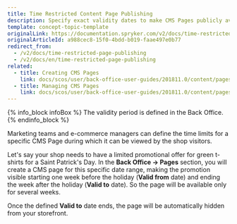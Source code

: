 ```yaml
---
title: Time Restricted Content Page Publishing
description: Specify exact validity dates to make CMS Pages publicly available within a defined time period.
template: concept-topic-template
originalLink: https://documentation.spryker.com/v2/docs/time-restricted-page-publishing
originalArticleId: a988cec8-15f0-4bdd-b019-faae497e0b77
redirect_from:
  - /v2/docs/time-restricted-page-publishing
  - /v2/docs/en/time-restricted-page-publishing
related:
  - title: Creating CMS Pages
    link: docs/scos/user/back-office-user-guides/201811.0/content/pages/creating-cms-pages.html
  - title: Managing CMS Pages
    link: docs/scos/user/back-office-user-guides/201811.0/content/pages/managing-cms-pages.html
---
```


{% info_block infoBox %}
The validity period is defined in the Back Office.
{% endinfo_block %}

Marketing teams and e-commerce managers can define the time limits for a specific CMS Page during which it can be viewed by the shop visitors.

Let's say your shop needs to have a limited promotional offer for green t-shirts for a Saint Patrick's Day. In the **Back Office -> Pages** section, you will create a CMS page for this specific date range, making the promotion visible starting one week before the holiday (**Valid from** date) and ending the week after the holiday (**Valid to** date). So the page will be available only for several weeks.

<!-- ../../resources/images/cms/limited-promotion.gif -->

Once the defined **Valid to** date ends, the page will be automatically hidden from your storefront.
